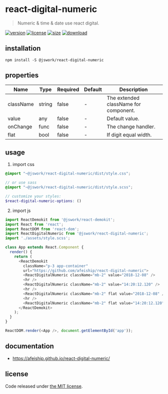 # react-digital-numeric
> Numeric & time & date use react digital.

[![version][version-image]][version-url]
[![license][license-image]][license-url]
[![size][size-image]][size-url]
[![download][download-image]][download-url]

## installation
```shell
npm install -S @jswork/react-digital-numeric
```

## properties
| Name      | Type   | Required | Default | Description                           |
| --------- | ------ | -------- | ------- | ------------------------------------- |
| className | string | false    | -       | The extended className for component. |
| value     | any    | false    | -       | Default value.                        |
| onChange  | func   | false    | -       | The change handler.                   |
| flat      | bool   | false    | -       | If digit equal width.                 |


## usage
1. import css
  ```scss
  @import "~@jswork/react-digital-numeric/dist/style.css";

  // or use sass
  @import "~@jswork/react-digital-numeric/dist/style.scss";

  // customize your styles:
  $react-digital-numeric-options: ()
  ```
2. import js
  ```js
  import ReactDemokit from '@jswork/react-demokit';
  import React from 'react';
  import ReactDOM from 'react-dom';
  import ReactDigitalNumeric from '@jswork/react-digital-numeric';
  import './assets/style.scss';

  class App extends React.Component {
    render() {
      return (
        <ReactDemokit
          className="p-3 app-container"
          url="https://github.com/afeiship/react-digital-numeric">
          <ReactDigitalNumeric className="mb-2" value="2018-12-08" />
          <hr />
          <ReactDigitalNumeric className="mb-2" value="14:20:12.120" />
          <hr />
          <ReactDigitalNumeric className="mb-2" flat value="2018-12-08" />
          <hr />
          <ReactDigitalNumeric className="mb-2" flat value="14:20:12.120" />
        </ReactDemokit>
      );
    }
  }

  ReactDOM.render(<App />, document.getElementById('app'));

  ```

## documentation
- https://afeiship.github.io/react-digital-numeric/


## license
Code released under [the MIT license](https://github.com/afeiship/react-digital-numeric/blob/master/LICENSE.txt).

[version-image]: https://img.shields.io/npm/v/@jswork/react-digital-numeric
[version-url]: https://npmjs.org/package/@jswork/react-digital-numeric

[license-image]: https://img.shields.io/npm/l/@jswork/react-digital-numeric
[license-url]: https://github.com/afeiship/react-digital-numeric/blob/master/LICENSE.txt

[size-image]: https://img.shields.io/bundlephobia/minzip/@jswork/react-digital-numeric
[size-url]: https://github.com/afeiship/react-digital-numeric/blob/master/dist/react-digital-numeric.min.js

[download-image]: https://img.shields.io/npm/dm/@jswork/react-digital-numeric
[download-url]: https://www.npmjs.com/package/@jswork/react-digital-numeric
